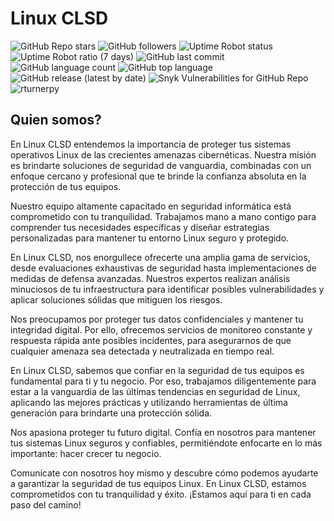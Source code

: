 # Linux CLSD 

![GitHub Repo stars](https://img.shields.io/github/stars/linux-clsd/linux-clsd?style=plastic) ![GitHub followers](https://img.shields.io/github/followers/linux-clsd?style=plastic) ![Uptime Robot status](https://img.shields.io/uptimerobot/status/m794441368-3749853622b1e76cd00e5292?style=plastic) ![Uptime Robot ratio (7 days)](https://img.shields.io/uptimerobot/ratio/7/m794441368-3749853622b1e76cd00e5292?style=plastic) ![GitHub last commit](https://img.shields.io/github/last-commit/linux-clsd/linux-clsd?style=plastic) ![GitHub language count](https://img.shields.io/github/languages/count/linux-clsd/linux-clsd?style=plastic) ![GitHub top language](https://img.shields.io/github/languages/top/linux-clsd/linux-clsd) ![GitHub release (latest by date)](https://img.shields.io/github/v/release/linux-clsd/linux-clsd) ![Snyk Vulnerabilities for GitHub Repo](https://img.shields.io/snyk/vulnerabilities/github/linux-clsd/linux-clsd?style=plastic) <img src="https://komarev.com/ghpvc/?username=rturnerpy&label=Profile%20views&color=0e75b6&style=flat" alt="rturnerpy" />

## Quien somos?
En Linux CLSD entendemos la importancia de proteger tus sistemas operativos Linux de las crecientes amenazas cibernéticas. Nuestra misión es brindarte soluciones de seguridad de vanguardia, combinadas con un enfoque cercano y profesional que te brinde la confianza absoluta en la protección de tus equipos.

Nuestro equipo altamente capacitado en seguridad informática está comprometido con tu tranquilidad. Trabajamos mano a mano contigo para comprender tus necesidades específicas y diseñar estrategias personalizadas para mantener tu entorno Linux seguro y protegido.

En Linux CLSD, nos enorgullece ofrecerte una amplia gama de servicios, desde evaluaciones exhaustivas de seguridad hasta implementaciones de medidas de defensa avanzadas. Nuestros expertos realizan análisis minuciosos de tu infraestructura para identificar posibles vulnerabilidades y aplicar soluciones sólidas que mitiguen los riesgos.

Nos preocupamos por proteger tus datos confidenciales y mantener tu integridad digital. Por ello, ofrecemos servicios de monitoreo constante y respuesta rápida ante posibles incidentes, para asegurarnos de que cualquier amenaza sea detectada y neutralizada en tiempo real.

En Linux CLSD, sabemos que confiar en la seguridad de tus equipos es fundamental para ti y tu negocio. Por eso, trabajamos diligentemente para estar a la vanguardia de las últimas tendencias en seguridad de Linux, aplicando las mejores prácticas y utilizando herramientas de última generación para brindarte una protección sólida.

Nos apasiona proteger tu futuro digital. Confía en nosotros para mantener tus sistemas Linux seguros y confiables, permitiéndote enfocarte en lo más importante: hacer crecer tu negocio.

Comunícate con nosotros hoy mismo y descubre cómo podemos ayudarte a garantizar la seguridad de tus equipos Linux. En Linux CLSD, estamos comprometidos con tu tranquilidad y éxito. ¡Estamos aquí para ti en cada paso del camino!
